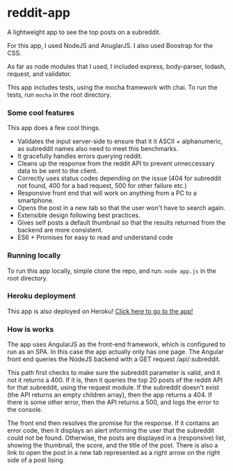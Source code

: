# reddit-app
A lightweight app to see the top posts on a subreddit.

For this app, I used NodeJS and AnuglarJS. I also used Boostrap for the CSS.

As far as node modules that I used, I included express, body-parser, lodash, request, and validator.

This app includes tests, using the mocha framework with chai. To run the tests, run `mocha` in the root directory.

### Some cool features
This app does a few cool things.
* Validates the input server-side to ensure that it it ASCII + alphanumeric, as subreddit names also need to meet this benchmarks.
* It gracefully handles errors querying reddit.
* Cleans up the response from the reddit API to prevent unneccessary data to be sent to the client.
* Correctly uses status codes depending on the issue (404 for subreddit not found, 400 for a bad request, 500 for other failure etc.)
* Responsive front end that will work on anything from a PC to a smartphone.
* Opens the post in a new tab so that the user won't have to search again.
* Extensible design following best practices.
* Gives self posts a default thumbnail so that the results returned from the backend are more consistent.
* ES6 + Promises for easy to read and understand code

### Running locally
To run this app locally, simple clone the repo, and run: `node app.js` in the root directory.

### Heroku deployment
This app is also deployed on Heroku!
[Click here to go to the app!](https://reddit-view.herokuapp.com)

### How is works
The app uses AngularJS as the front-end framework, which is configured to run as an SPA. In this case the app actually only has one page. The Angular front end queries the NodeJS backend with a GET request /api/:subreddit.

This path first checks to make sure the subreddit parameter is valid, and it not it returns a 400.
If it is, then it queries the top 20 posts of the reddit API for that subreddit, using the request module.
If the subreddit doesn't exist (the API returns an empty children array), then the app returns a 404.
If there is some other error, then the API returns a 500, and logs the error to the console.

The front end then resolves the promise for the response. 
If it contains an error code, then it displays an alert informing the user that the subreddit could not be found.
Otherwise, the posts are displayed in a (responsive) list, showing the thumbnail, the score, and the title of the post.
There is also a link to open the post in a new tab represented as a right arrow on the right side of a post lising.




